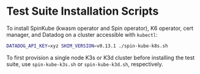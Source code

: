 # Test Suite Installation Scripts

To install SpinKube (kwasm operator and Spin operator), K6 operator, cert manager, and Datadog on a cluster accessible with `kubectl`:

```sh
DATADOG_API_KEY=xyz SHIM_VERSION=v0.13.1 ./spin-kube-k8s.sh
```

To first provision a single node K3s or K3d cluster before installing the test suite, use `spin-kube-k3s.sh` or `spin-kube-k3d.sh`, respectively.
